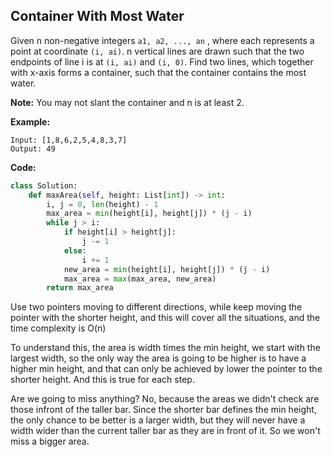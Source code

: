 ## Container With Most Water
Given n non-negative integers `a1, a2, ..., an` , where each represents a point at coordinate `(i, ai)`. n vertical lines are drawn such that the two endpoints of line i is at `(i, ai)` and `(i, 0)`. Find two lines, which together with x-axis forms a container, such that the container contains the most water.

**Note:** You may not slant the container and n is at least 2.

**Example:**

```
Input: [1,8,6,2,5,4,8,3,7]
Output: 49
```

**Code:**

```python
class Solution:
    def maxArea(self, height: List[int]) -> int:
        i, j = 0, len(height) - 1
        max_area = min(height[i], height[j]) * (j - i)
        while j > i:
            if height[i] > height[j]:
                j -= 1
            else:
                i += 1
            new_area = min(height[i], height[j]) * (j - i)
            max_area = max(max_area, new_area)
        return max_area
```
Use two pointers moving to different directions, while keep moving the pointer with the shorter height, and this will cover all the situations, and the time complexity is O(n)

To understand this, the area is width times the min height, we start with the largest width, so the only way the area is going to be higher is to have a higher min height, and that can only be achieved by lower the pointer to the shorter height. And this is true for each step.

Are we going to miss anything? No, because the areas we didn't check are those infront of the taller bar. Since the shorter bar defines the min height, the only chance to be better is a larger width, but they will never have a width wider than the current taller bar as they are in front of it. So we won't miss a bigger area.
